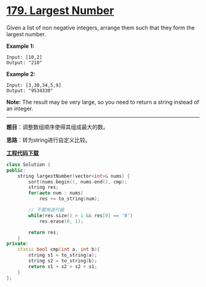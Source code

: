 # [179. Largest Number](https://leetcode.com/problems/largest-number/)

Given a list of non negative integers, arrange them such that they form the largest number.

**Example 1:**

```
Input: [10,2]
Output: "210"
```

**Example 2:**

```
Input: [3,30,34,5,9]
Output: "9534330"
```

**Note:** The result may be very large, so you need to return a string instead of an integer.

-----

**题目**：调整数组顺序使得其组成最大的数。

**思路**：转为string进行自定义比较。

[**工程代码下载**](https://github.com/shenkh/leetcode)

```cpp
class Solution {
public:
    string largestNumber(vector<int>& nums) {
        sort(nums.begin(), nums.end(), cmp);
        string res;
        for(auto num : nums)
            res += to_string(num);

        // 不要用迭代器
        while(res.size() > 1 && res[0] == '0')
            res.erase(0, 1);

        return res;
    }
private:
    static bool cmp(int a, int b){
        string s1 = to_string(a);
        string s2 = to_string(b);
        return s1 + s2 > s2 + s1;
    }
};
```
